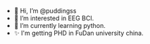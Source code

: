 - 👋 Hi, I’m @puddingss
- 👀 I’m interested in EEG BCI.
- 🌱 I’m currently learning python.
- ✨ I'm getting PHD in FuDan university china.

<!---
puddingss/puddingss is a ✨ special ✨ repository because its `README.md` (this file) appears on your GitHub profile.
You can click the Preview link to take a look at your changes.
--->
